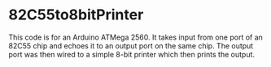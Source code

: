 # 82C55to8bitPrinter
This code is for an Arduino ATMega 2560. It takes input from one port of an 82C55 chip and echoes 
it to an output port on the same chip. The output port was then wired to a simple 8-bit printer 
which then prints the output.
